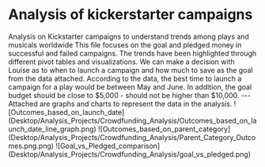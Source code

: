 # Analysis of kickerstarter campaigns
Analysis on Kickstarter campaigns to understand trends among plays and musicals worldwide
This file focuses on the goal and pledged money in successful and failed campaigns. The trends have been highlighted through different pivot tables and visualizations. We can make a decision with Louise as to when to launch a campaign and how much to save as the goal from the data attached. According to the data, the best time to launch a campaign for a play would be between May and June. In addition, the goal budget should be close to $5,000 - should not be higher than $10,000. ---
Attached are graphs and charts to represent the data in the analysis. 
![Outcomes_based_on_launch_date] (Desktop/Analysis_Projects/Crowdfunding_Analysis/Outcomes_based_on_launch_date_line_graph.png)
![Outcomes_based_on_parent_category] (Desktop/Analysis_Projects/Crowdfunding_Analysis/Parent_Category_Outcomes.png.png)
![Goal_vs_Pledged_comparison] (Desktop/Analysis_Projects/Crowdfunding_Analysis/goal_vs_pledged.png)
